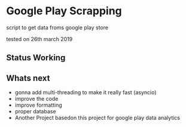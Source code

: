 # Google Play  Scrapping
script to get data froms google play store

tested on 26th march 2019
## Status Working

## Whats next
- gonna add multi-threading to make it really fast (asyncio)
- improve the code 
- improve formatting
- proper database 
- Another Project basedon this project for google play data analytics
